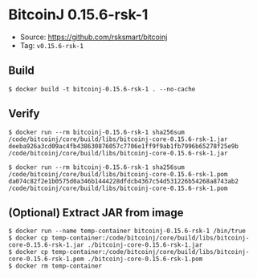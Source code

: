 # BitcoinJ 0.15.6-rsk-1

* Source: https://github.com/rsksmart/bitcoinj
* Tag: `v0.15.6-rsk-1`

## Build

```
$ docker build -t bitcoinj-0.15.6-rsk-1 . --no-cache
```

## Verify

```
$ docker run --rm bitcoinj-0.15.6-rsk-1 sha256sum /code/bitcoinj/core/build/libs/bitcoinj-core-0.15.6-rsk-1.jar
deeba926a3cd09ac4fb438630876057c7706e1ff9f9ab1fb7996b65278f25e9b  /code/bitcoinj/core/build/libs/bitcoinj-core-0.15.6-rsk-1.jar

$ docker run --rm bitcoinj-0.15.6-rsk-1 sha256sum /code/bitcoinj/core/build/libs/bitcoinj-core-0.15.6-rsk-1.pom
da074c82f2e1b0575d0a346b1444228dfdcb4367c54d531226b54268a8743ab2  /code/bitcoinj/core/build/libs/bitcoinj-core-0.15.6-rsk-1.pom
```

## (Optional) Extract JAR from image

```
$ docker run --name temp-container bitcoinj-0.15.6-rsk-1 /bin/true
$ docker cp temp-container:/code/bitcoinj/core/build/libs/bitcoinj-core-0.15.6-rsk-1.jar ./bitcoinj-core-0.15.6-rsk-1.jar
$ docker cp temp-container:/code/bitcoinj/core/build/libs/bitcoinj-core-0.15.6-rsk-1.pom ./bitcoinj-core-0.15.6-rsk-1.pom
$ docker rm temp-container
```
